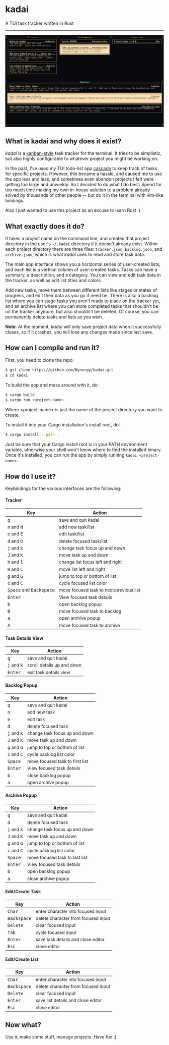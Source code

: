 # kadai

A TUI task tracker written in Rust

------------------------------------------------------------------------------

![Showcase of kadai](showcase.png)

## What is kadai and why does it exist?

_kadai_ is a [kanban-style](https://en.wikipedia.org/wiki/Kanban_(development))
task tracker for the terminal. It tries to be simplistic, but also highly
configurable to whatever project you might be working on.

In the past, I've used my TUI todo-list app
[cascade](https://github.com/Nynergy/cascade) to keep track of tasks for
specific projects. However, this became a hassle, and caused me to use the app
less and less, and sometimes even abandon projects I felt were getting too large
and unwieldy. So I decided to do what I do best: Spend far too much time making
my own in-house solution to a problem already solved by thousands of other
people -- but do it in the terminal with vim-like bindings.

Also I just wanted to use this project as an excuse to learn Rust :)

## What exactly does it do?

It takes a project name on the command line, and creates that project directory
in the user's `~/.kadai` directory if it doesn't already exist. Within each
project directory there are three files: `tracker.json`, `backlog.json`, and
`archive.json`, which is what _kadai_ uses to read and store task data.

The main app interface shows you a horizontal series of user-created lists, and
each list is a vertical column of user-created tasks. Tasks can have a summary,
a description, and a category. You can view and edit task data in the tracker,
as well as edit list titles and colors.

Add new tasks, move them between different lists like stages or states of
progress, and edit their data as you go if need be. There is also a backlog list
where you can stage tasks you aren't ready to place on the tracker yet, and an
archive list where you can store completed tasks that shouldn't be on the
tracker anymore, but also shouldn't be deleted. Of course, you can permanently
delete tasks and lists as you wish.

__Note__: At the moment, _kadai_ will only save project data when it
successfully closes, so if it crashes, you will lose any changes made since last
save.

## How can I compile and run it?

First, you need to clone the repo:

```bash
$ git clone https://github.com/Nynergy/kadai.git
$ cd kadai
```

To build the app and mess around with it, do:

```bash
$ cargo build
$ cargo run <project-name>
```

Where \<project-name\> is just the name of the project directory you want to
create.

To install it into your Cargo installation's install root, do:

```bash
$ cargo install --path .
```

Just be sure that your Cargo install root is in your PATH environment variable,
otherwise your shell won't know where to find the installed binary. Once it's
installed, you can run the app by simply running `kadai <project-name>`.

## How do I use it?

Keybindings for the various interfaces are the following:

#### Tracker

Key | Action
----|-------
<kbd>q</kbd> | save and quit kadai
<kbd>n</kbd> and <kbd>N</kbd> | add new task/list
<kbd>e</kbd> and <kbd>E</kbd> | edit task/list
<kbd>d</kbd> and <kbd>D</kbd> | delete focused task/list
<kbd>j</kbd> and <kbd>k</kbd> | change task focus up and down
<kbd>J</kbd> and <kbd>K</kbd> | move task up and down
<kbd>h</kbd> and <kbd>l</kbd> | change list focus left and right
<kbd>H</kbd> and <kbd>L</kbd> | move list left and right
<kbd>g</kbd> and <kbd>G</kbd> | jump to top or bottom of list
<kbd>c</kbd> and <kbd>C</kbd> | cycle focused list color
<kbd>Space</kbd> and <kbd>Backspace</kbd> | move focused task to next/previous list
<kbd>Enter</kbd> | View focused task details
<kbd>b</kbd> | open backlog popup
<kbd>B</kbd> | move focused task to backlog
<kbd>a</kbd> | open archive popup
<kbd>A</kbd> | move focused task to archive

#### Task Details View

Key | Action
----|-------
<kbd>q</kbd> | save and quit kadai
<kbd>j</kbd> and <kbd>k</kbd> | scroll details up and down
<kbd>Enter</kbd> | exit task details view

#### Backlog Popup

Key | Action
----|-------
<kbd>q</kbd> | save and quit kadai
<kbd>n</kbd> | add new task
<kbd>e</kbd> | edit task
<kbd>d</kbd> | delete focused task
<kbd>j</kbd> and <kbd>k</kbd> | change task focus up and down
<kbd>J</kbd> and <kbd>K</kbd> | move task up and down
<kbd>g</kbd> and <kbd>G</kbd> | jump to top or bottom of list
<kbd>c</kbd> and <kbd>C</kbd> | cycle backlog list color
<kbd>Space</kbd> | move focused task to first list
<kbd>Enter</kbd> | View focused task details
<kbd>b</kbd> | close backlog popup
<kbd>a</kbd> | open archive popup

#### Archive Popup

Key | Action
----|-------
<kbd>q</kbd> | save and quit kadai
<kbd>d</kbd> | delete focused task
<kbd>j</kbd> and <kbd>k</kbd> | change task focus up and down
<kbd>J</kbd> and <kbd>K</kbd> | move task up and down
<kbd>g</kbd> and <kbd>G</kbd> | jump to top or bottom of list
<kbd>c</kbd> and <kbd>C</kbd> | cycle backlog list color
<kbd>Space</kbd> | move focused task to last list
<kbd>Enter</kbd> | View focused task details
<kbd>b</kbd> | open backlog popup
<kbd>a</kbd> | close archive popup

#### Edit/Create Task

Key | Action
----|-------
<kbd>Char</kbd> | enter character into focused input
<kbd>Backspace</kbd> | delete character from focused input
<kbd>Delete</kbd> | clear focused input
<kbd>Tab</kbd> | cycle focused input
<kbd>Enter</kbd> | save task details and close editor
<kbd>Esc</kbd> | close editor

#### Edit/Create List

Key | Action
----|-------
<kbd>Char</kbd> | enter character into focused input
<kbd>Backspace</kbd> | delete character from focused input
<kbd>Delete</kbd> | clear focused input
<kbd>Enter</kbd> | save list details and close editor
<kbd>Esc</kbd> | close editor

## Now what?

Use it, make some stuff, manage projects. Have fun :)
